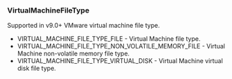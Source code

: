 ### VirtualMachineFileType
Supported in v9.0+
  VMware virtual machine file type.

- VIRTUAL_MACHINE_FILE_TYPE_FILE - Virtual Machine file type.
- VIRTUAL_MACHINE_FILE_TYPE_NON_VOLATILE_MEMORY_FILE - Virtual Machine non-volatile memory file type.
- VIRTUAL_MACHINE_FILE_TYPE_VIRTUAL_DISK - Virtual Machine virtual disk file type.
